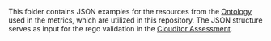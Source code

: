 This folder contains JSON examples for the resources from the [Ontology](https://github.com/clouditor/clouditor/blob/main/api/ontology/ontology.proto) used in the metrics, which are utilized in this repository. The JSON structure serves as input for the rego validation  in the [Clouditor Assessment](https://github.com/clouditor/clouditor/tree/main/api/assessment).
